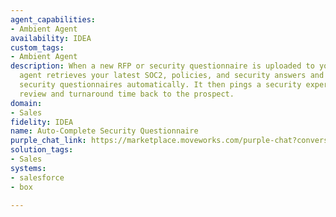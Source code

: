 ```yaml
---
agent_capabilities:
- Ambient Agent
availability: IDEA
custom_tags:
- Ambient Agent
description: When a new RFP or security questionnaire is uploaded to your CRM this
  agent retrieves your latest SOC2, policies, and security answers and fills out inbound
  security questionnaires automatically. It then pings a security expert for quick
  review and turnaround time back to the prospect.
domain:
- Sales
fidelity: IDEA
name: Auto-Complete Security Questionnaire
purple_chat_link: https://marketplace.moveworks.com/purple-chat?conversation=%7B%22messages%22%3A%5B%7B%22parts%22%3A%5B%7B%22richText%22%3A%22%3Cp%3EYou+received+a+new+security+questionnaire+for+the+Globex+Corp+RFP.%3C%2Fp%3E%22%7D%2C%7B%22richText%22%3A%22Attached%3A+%3Ccode+xmlns%3D%5C%22http%3A%2F%2Fwww.w3.org%2F1999%2Fxhtml%5C%22%3EGlobex_Security_Questionnaire.xlsx%3C%2Fcode%3E%22%7D%5D%2C%22role%22%3A%22assistant%22%7D%2C%7B%22parts%22%3A%5B%7B%22richText%22%3A%22%3Cp%3EI+will+start+drafting+a+response+using+our+existing+security+documentation+to+fill+out+what+I+can.%3C%2Fp%3E%22%7D%2C%7B%22reasoningSteps%22%3A%5B%7B%22richText%22%3A%22Parsing+Globex+Corp+Security+Questionnaire%22%2C%22status%22%3A%22pending%22%7D%2C%7B%22richText%22%3A%22Retrieving+latest+SOC2+Type+II+report%22%2C%22status%22%3A%22pending%22%7D%2C%7B%22richText%22%3A%22Finding+answers+from+security+knowledge+base%22%2C%22status%22%3A%22pending%22%7D%5D%7D%5D%2C%22role%22%3A%22assistant%22%7D%2C%7B%22parts%22%3A%5B%7B%22reasoningSteps%22%3A%5B%7B%22richText%22%3A%22Parsed+Globex+Corp+Security+Questionnaire%22%2C%22status%22%3A%22success%22%7D%2C%7B%22richText%22%3A%22Retrieved+latest+SOC2+Type+II+report%22%2C%22status%22%3A%22success%22%7D%2C%7B%22richText%22%3A%22Answered+23+of+34+questions+automatically%22%2C%22status%22%3A%22success%22%7D%5D%7D%2C%7B%22richText%22%3A%22%3Cp%3EI%27ve+completed+a+first+pass+and+answered+23+questions.+I%27ve+attached+our+SOC2+report+and+other+relevant+policies.%3C%2Fp%3E%3Cp%3EThe+remaining+11+questions+require+manual+review.%3C%2Fp%3E%3Cp%3EAlex%2C+can+you+please+review+the+document+and+address+the+flagged+questions%3F%3C%2Fp%3E%22%7D%2C%7B%22citations%22%3A%5B%7B%22citationTitle%22%3A%22Completed_Questionnaire_Globex.xlsx%22%2C%22connectorName%22%3A%22onedrive%22%7D%2C%7B%22citationTitle%22%3A%22Globex+Corp+RFP%22%2C%22connectorName%22%3A%22salesforce%22%7D%5D%7D%5D%2C%22role%22%3A%22assistant%22%7D%2C%7B%22parts%22%3A%5B%7B%22richText%22%3A%22Looks+great.+I%27ve+answered+the+last+few+questions.+This+is+approved+to+send+to+the+prospect.%22%7D%5D%2C%22role%22%3A%22user%22%7D%2C%7B%22parts%22%3A%5B%7B%22richText%22%3A%22Excellent.+I%27ve+updated+the+opportunity+in+Salesforce+with+the+completed+questionnaire+and+notified+the+account+executive.%22%7D%2C%7B%22apiBlock%22%3A%7B%22code%22%3A%22%7B%5Cn++%5C%22activity_type%5C%22%3A+%5C%22attachment%5C%22%2C%5Cn++%5C%22status%5C%22%3A+%5C%22completed%5C%22%2C%5Cn++%5C%22notes%5C%22%3A+%5C%22Attached+completed+security+questionnaire.%5C%22%5Cn%7D%22%2C%22caption%22%3A%22POST+%2Fopportunities%2F0068c00001GuFUFAA3%2Factivities%22%2C%22connectorName%22%3A%22salesforce%22%2C%22title%22%3A%22Update+Opportunity%22%7D%7D%5D%2C%22role%22%3A%22assistant%22%7D%5D%2C%22assistantConfig%22%3A%7B%22userName%22%3A%22Moveworks%22%2C%22initials%22%3A%22U%22%2C%22providedIcon%22%3A%22silhoutte%22%7D%2C%22userConfig%22%3A%7B%22userName%22%3A%22Moveworks%22%2C%22initials%22%3A%22U%22%2C%22providedIcon%22%3A%22silhoutte%22%7D%7D
solution_tags:
- Sales
systems:
- salesforce
- box

---
```

